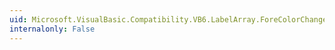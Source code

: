 ```yaml
---
uid: Microsoft.VisualBasic.Compatibility.VB6.LabelArray.ForeColorChanged
internalonly: False
---
```

